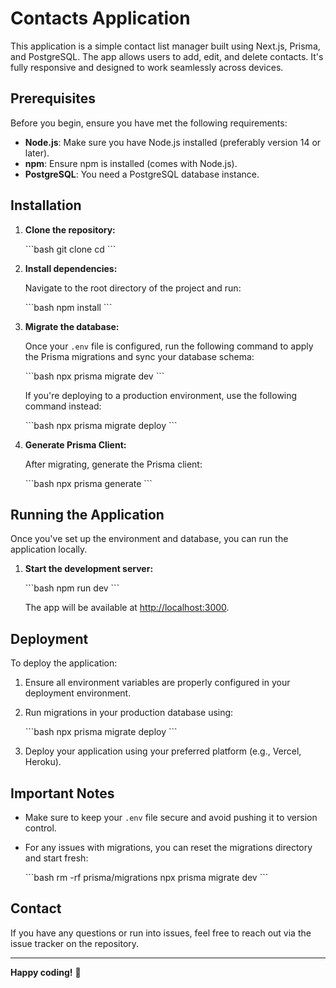 # Contacts Application

This application is a simple contact list manager built using Next.js, Prisma, and PostgreSQL. The app allows users to add, edit, and delete contacts. It's fully responsive and designed to work seamlessly across devices.

## Prerequisites

Before you begin, ensure you have met the following requirements:

- **Node.js**: Make sure you have Node.js installed (preferably version 14 or later).
- **npm**: Ensure npm is installed (comes with Node.js).
- **PostgreSQL**: You need a PostgreSQL database instance.

## Installation

1. **Clone the repository:**

   \`\`\`bash
   git clone <repository-url>
   cd <repository-directory>
   \`\`\`

2. **Install dependencies:**

   Navigate to the root directory of the project and run:

   \`\`\`bash
   npm install
   \`\`\`

3. **Migrate the database:**

   Once your `.env` file is configured, run the following command to apply the Prisma migrations and sync your database schema:

   \`\`\`bash
   npx prisma migrate dev
   \`\`\`

   If you're deploying to a production environment, use the following command instead:

   \`\`\`bash
   npx prisma migrate deploy
   \`\`\`

4. **Generate Prisma Client:**

   After migrating, generate the Prisma client:

   \`\`\`bash
   npx prisma generate
   \`\`\`

## Running the Application

Once you've set up the environment and database, you can run the application locally.

1. **Start the development server:**

   \`\`\`bash
   npm run dev
   \`\`\`

   The app will be available at [http://localhost:3000](http://localhost:3000).

## Deployment

To deploy the application:

1. Ensure all environment variables are properly configured in your deployment environment.
2. Run migrations in your production database using:

   \`\`\`bash
   npx prisma migrate deploy
   \`\`\`

3. Deploy your application using your preferred platform (e.g., Vercel, Heroku).

## Important Notes

- Make sure to keep your `.env` file secure and avoid pushing it to version control.
- For any issues with migrations, you can reset the migrations directory and start fresh:

  \`\`\`bash
  rm -rf prisma/migrations
  npx prisma migrate dev
  \`\`\`

## Contact

If you have any questions or run into issues, feel free to reach out via the issue tracker on the repository.

---

**Happy coding!** 🚀
